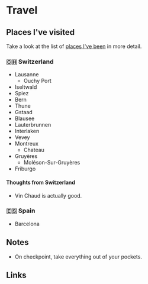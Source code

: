 # Travel

## Places I've visited

Take a look at the list of [places I've been](https://goo.gl/maps/UWbBE4UZZT3tHXnb9) in more detail.

### 🇨🇭 Switzerland

* Lausanne
  * Ouchy Port
* Iseltwald
* Spiez
* Bern
* Thune
* Gstaad
* Blausee
* Lauterbrunnen
* Interlaken
* Vevey
* Montreux
  * Chateau
* Gruyères
  * Moléson-Sur-Gruyères
* Friburgo

#### Thoughts from Switzerland

* Vin Chaud is actually good.

### 🇪🇸 Spain

* Barcelona

## Notes

* On checkpoint, take everything out of your pockets.

## Links

